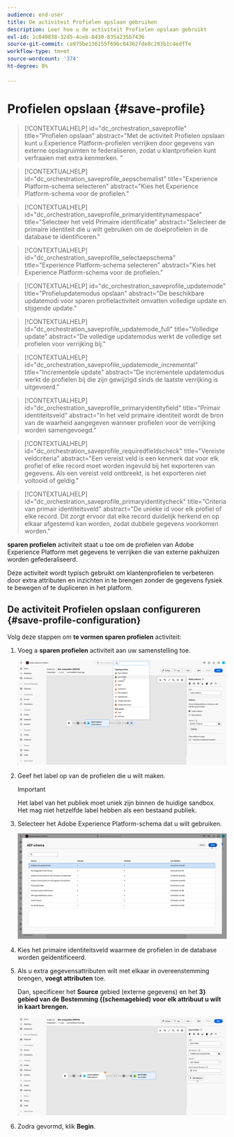 ```yaml
---
audience: end-user
title: De activiteit Profielen opslaan gebruiken
description: Leer hoe u de activiteit Profielen opslaan gebruikt
exl-id: 1c840838-32d5-4ceb-8430-835a235b7436
source-git-commit: ca975be136155f69bc84362fde8c283b1c4edffe
workflow-type: tm+mt
source-wordcount: '374'
ht-degree: 0%

---
```


# Profielen opslaan {#save-profile}

>[!CONTEXTUALHELP]
>id="dc_orchestration_saveprofile"
>title="Profielen opslaan"
>abstract="Met de activiteit Profielen opslaan kunt u Experience Platform-profielen verrijken door gegevens van externe opslagruimten te federaliseren, zodat u klantprofielen kunt verfraaien met extra kenmerken. "

>[!CONTEXTUALHELP]
>id="dc_orchestration_saveprofile_aepschemalist"
>title="Experience Platform-schema selecteren"
>abstract="Kies het Experience Platform-schema voor de profielen."

>[!CONTEXTUALHELP]
>id="dc_orchestration_saveprofile_primaryidentitynamespace"
>title="Selecteer het veld Primaire identificatie"
>abstract="Selecteer de primaire identiteit die u wilt gebruiken om de doelprofielen in de database te identificeren."

>[!CONTEXTUALHELP]
>id="dc_orchestration_saveprofile_selectaepschema"
>title="Experience Platform-schema selecteren"
>abstract="Kies het Experience Platform-schema voor de profielen."

>[!CONTEXTUALHELP]
>id="dc_orchestration_saveprofile_updatemode"
>title="Profielupdatemodus opslaan"
>abstract="De beschikbare updatemodi voor sparen profielactiviteit omvatten volledige update en stijgende update."

>[!CONTEXTUALHELP]
>id="dc_orchestration_saveprofile_updatemode_full"
>title="Volledige update"
>abstract="De volledige updatemodus werkt de volledige set profielen voor verrijking bij."

>[!CONTEXTUALHELP]
>id="dc_orchestration_saveprofile_updatemode_incremental"
>title="Incrementele update"
>abstract="De incrementele updatemodus werkt de profielen bij die zijn gewijzigd sinds de laatste verrijking is uitgevoerd."

>[!CONTEXTUALHELP]
>id="dc_orchestration_saveprofile_primaryidentityfield"
>title="Primair identiteitsveld"
>abstract="In het veld primaire identiteit wordt de bron van de waarheid aangegeven wanneer profielen voor de verrijking worden samengevoegd."

>[!CONTEXTUALHELP]
>id="dc_orchestration_saveprofile_requiredfieldscheck"
>title="Vereiste veldcriteria"
>abstract="Een vereist veld is een kenmerk dat voor elk profiel of elke record moet worden ingevuld bij het exporteren van gegevens. Als een vereist veld ontbreekt, is het exporteren niet voltooid of geldig."

>[!CONTEXTUALHELP]
>id="dc_orchestration_saveprofile_primaryidentitycheck"
>title="Criteria van primair identiteitsveld"
>abstract="De unieke id voor elk profiel of elke record. Dit zorgt ervoor dat elke record duidelijk herkend en op elkaar afgestemd kan worden, zodat dubbele gegevens voorkomen worden."

**sparen profielen** activiteit staat u toe om de profielen van Adobe Experience Platform met gegevens te verrijken die van externe pakhuizen worden gefederaliseerd.

Deze activiteit wordt typisch gebruikt om klantenprofielen te verbeteren door extra attributen en inzichten in te brengen zonder de gegevens fysiek te bewegen of te dupliceren in het platform.

## De activiteit Profielen opslaan configureren {#save-profile-configuration}

Volg deze stappen om **te vormen sparen profielen** activiteit:

1. Voeg a **sparen profielen** activiteit aan uw samenstelling toe.

   ![](../assets/save-profile.png)

1. Geef het label op van de profielen die u wilt maken.

   >[!IMPORTANT]
   >
   >Het label van het publiek moet uniek zijn binnen de huidige sandbox. Het mag niet hetzelfde label hebben als een bestaand publiek.

1. Selecteer het Adobe Experience Platform-schema dat u wilt gebruiken.

   ![](../assets/save-profile-2.png)

1. Kies het primaire identiteitsveld waarmee de profielen in de database worden geïdentificeerd.

1. Als u extra gegevensattributen wilt met elkaar in overeenstemming brengen, **voegt attributen** toe.

   Dan, specificeer het **Source** gebied (externe gegevens) en het **3&rbrace; gebied van de Bestemming &lbrace;(schemagebied) voor elk attribuut u wilt in kaart brengen.**

   ![](../assets/save-profile-3.png)

1. Zodra gevormd, klik **Begin**.
